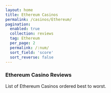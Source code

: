 ```yaml
---
layout: home
title: Ethereum Casinos
permalink: /casinos/Ethereum/
pagination: 
  enabled: true
  collection: reviews
  tag: Ethereum
  per_page: 2
  permalink: /:num/
  sort_field: 'score'
  sort_reverse: false
---
```


### Ethereum Casino Reviews

List of Ethereum Casinos ordered best to worst.